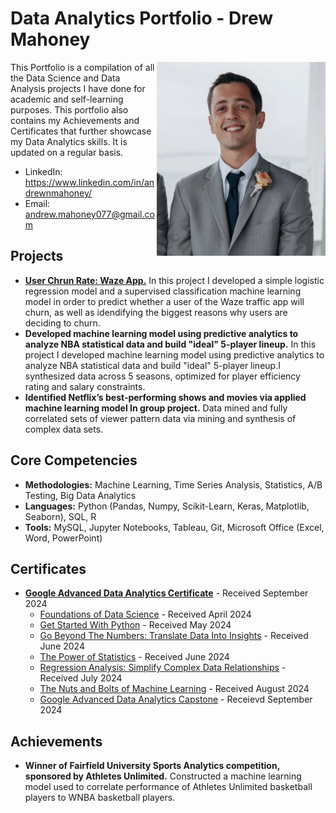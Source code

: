 # Data Analytics Portfolio - Drew Mahoney
<img align="right" width="270" height="310" src="https://github.com/drewmahoney07/Portfolio/blob/main/Images/Pic_of_Me.jpg">

This Portfolio is a compilation of all the Data Science and Data Analysis projects I have done for academic and self-learning purposes. This portfolio also contains my Achievements and Certificates that further showcase my Data Analytics skills. It is updated on a regular basis.

  - LinkedIn: https://www.linkedin.com/in/andrewnmahoney/
  - Email: andrew.mahoney077@gmail.com

## Projects
- **[User Chrun Rate: Waze App.](https://github.com/drewmahoney07/Waze-App-User-Churn-Project/tree/main)** In this project I developed a simple logistic regression model and a supervised classification machine learning model in order to predict whether a user of the Waze traffic app will churn, as well as idendifying the biggest reasons why users are deciding to churn.
- **Developed machine learning model using predictive analytics to analyze NBA statistical data and build "ideal" 5-player lineup.** In this project I developed machine learning model using predictive analytics to analyze NBA statistical data and build "ideal" 5-player lineup.I synthesized data across 5 seasons, optimized for player efficiency rating and salary constraints.
- **Identified Netflix’s best-performing shows and movies via applied machine learning model In group project.** Data mined and fully correlated sets of viewer pattern data via mining and synthesis of complex data sets.

## Core Competencies
- **Methodologies:** Machine Learning, Time Series Analysis, Statistics, A/B Testing, Big Data Analytics
- **Languages:** Python (Pandas, Numpy, Scikit-Learn, Keras, Matplotlib, Seaborn), SQL, R
- **Tools:** MySQL, Jupyter Notebooks, Tableau, Git, Microsoft Office (Excel, Word, PowerPoint)

## Certificates
- **[Google Advanced Data Analytics Certificate](https://coursera.org/share/ee57fc9f8aeecb8470971f03b5676197)** - Received September 2024
  - [Foundations of Data Science](https://coursera.org/share/af4a13915e4d2c190a93305ee14b5bf2) - Received April 2024
  - [Get Started With Python](https://coursera.org/share/6f0d25002b1339684d5ba17cf289261c) - Received May 2024
  - [Go Beyond The Numbers: Translate Data Into Insights](https://coursera.org/share/b3b6574cd29a037b9ae49435bce3df66) - Received June 2024
  - [The Power of Statistics](https://coursera.org/share/5a551e9d3b10cbf61cc47107b5369b7f) - Received June 2024
  - [Regression Analysis: Simplify Complex Data Relationships](https://coursera.org/share/2932881417740057290e598ea478b734) - Received July 2024
  - [The Nuts and Bolts of Machine Learning](https://coursera.org/share/f81ae4bfeb6f1a7a17a4a6ea2423ccce) - Received August 2024
  - [Google Advanced Data Analytics Capstone](https://coursera.org/share/7c94e9cf7a42ac986058c03663ca5d71) - Receievd September 2024

## Achievements
- **Winner of Fairfield University Sports Analytics competition, sponsored by Athletes Unlimited.** Constructed a machine learning model used to correlate performance of Athletes Unlimited basketball players to WNBA basketball players.
